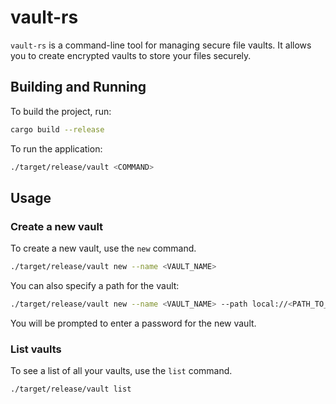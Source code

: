 # vault-rs

`vault-rs` is a command-line tool for managing secure file vaults. It allows you to create encrypted vaults to store your files securely.

## Building and Running

To build the project, run:

```bash
cargo build --release
```

To run the application:

```bash
./target/release/vault <COMMAND>
```

## Usage

### Create a new vault

To create a new vault, use the `new` command.

```bash
./target/release/vault new --name <VAULT_NAME>
```

You can also specify a path for the vault:

```bash
./target/release/vault new --name <VAULT_NAME> --path local://<PATH_TO_VAULT>
```

You will be prompted to enter a password for the new vault.

### List vaults

To see a list of all your vaults, use the `list` command.

```bash
./target/release/vault list
```
